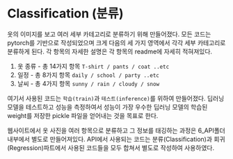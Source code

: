 # Classification (분류)

옷의 이미지를 보고 여러 세부 카테고리로 분류하기 위해 만들어졌다. 모든 코드는 pytorch를 기반으로 작성되었으며 크게 다음의 세 가지 영역에서 각각 세부 카테고리로 분류하게 된다. 각 항목의 자세한 설명은 각 항목의 readme에 자세히 적혀져있다.

1. 옷 종류 - 총 14가지 항목 `T-shirt / pants / coat ..etc`
2. 일정 - 총 8가지 항목 `daily / school / party ..etc`
3. 날씨 - 총 4가지 항목 `sunny / rain / cloudy / snow`

여기서 사용된 코드는 `학습(train)`과 `테스트(inference)`를 위하여 만들어졌다. 딥러닝 모델을 테스트하고 성능을 측정하여서 성능이 가장 우수한 딥러닝 모델의 학습된 weight를 저장한 pickle 파일을 얻어내는 것을 목표로 한다.

웹사이트에서 옷 사진을 여러 항목으로 분류하고 그 정보를 태깅하는 과정은 6_API폴더 내부에서 별도로 만들어져있다. API에서 사용되는 코드는 분류(Classification)과 회귀(Regression)파트에서 사용된 코드들을 모두 합쳐서 별도로 작성하여 사용하였다.